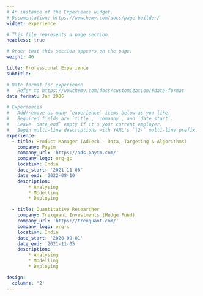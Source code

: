 ```yaml
---
# An instance of the Experience widget.
# Documentation: https://wowchemy.com/docs/page-builder/
widget: experience

# This file represents a page section.
headless: true

# Order that this section appears on the page.
weight: 40

title: Professional Experience
subtitle:

# Date format for experience
#   Refer to https://wowchemy.com/docs/customization/#date-format
date_format: Jan 2006

# Experiences.
#   Add/remove as many `experience` items below as you like.
#   Required fields are `title`, `company`, and `date_start`.
#   Leave `date_end` empty if it's your current employer.
#   Begin multi-line descriptions with YAML's `|2-` multi-line prefix.
experience:
  - title: Product Manager (AdTech - Data, Targeting & Algorithms)
    company: Paytm
    company_url: 'https://ads.paytm.com/'
    company_logo: org-gc
    location: India
    date_start: '2021-11-08'
    date_end: '2022-08-10'
    description:        
        * Analysing
        * Modelling
        * Deploying

  - title: Quantitative Researcher
    company: Trexquant Investments (Hedge Fund)
    company_url: 'https://trexquant.com/'
    company_logo: org-x
    location: India
    date_start: '2020-09-01'
    date_end: '2021-11-05'
    description:        
        * Analysing
        * Modelling
        * Deploying

design:
  columns: '2'
---
```

